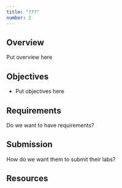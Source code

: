 ```yaml
---
title: "???"
number: 2
---
```



## Overview

Put overview here

## Objectives

- Put objectives here

## Requirements

Do we want to have requirements?

## Submission

How do we want them to submit their labs?


## Resources


